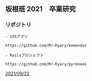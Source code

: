 ## 坂根班 2021　卒業研究
### リポジトリ
```
- iOSアプリ

https://github.com/Mr-Kyary/komondor

- Railsプロジェクト

https://github.com/Mr-Kyary/pyrenees
```

[2021/09/22](./_post/gijiroku/20210922.md)
